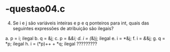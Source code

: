 # -questao04.c
4.	Se i e j são variáveis inteiras e p e q ponteiros para int, quais das seguintes expressões de atribuição são ilegais? 

a. p = i; ilegal 
b. q = &j; 
c. p = &*&i;
d. i = (*&)j; ilegal
e. i = *&j; 
f. i = *&*&j;
g. q = *p; ilegal 
h. i = (*p)++ + *q; ilegal ?????????
